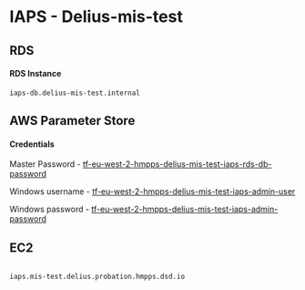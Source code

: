 # IAPS - Delius-mis-test

## RDS

#### RDS Instance  


```
iaps-db.delius-mis-test.internal
```


## AWS Parameter Store

#### Credentials

Master Password - [tf-eu-west-2-hmpps-delius-mis-test-iaps-rds-db-password](https://eu-west-2.console.aws.amazon.com/systems-manager/parameters/tf-eu-west-2-hmpps-delius-mis-test-iaps-rds-db-password)

Windows username - [tf-eu-west-2-hmpps-delius-mis-test-iaps-admin-user](https://eu-west-2.console.aws.amazon.com/systems-manager/parameters/tf-eu-west-2-hmpps-delius-mis-test-iaps-admin-user/description?region=eu-west-2)

Windows password - [tf-eu-west-2-hmpps-delius-mis-test-iaps-admin-password](https://eu-west-2.console.aws.amazon.com/systems-manager/parameters/tf-eu-west-2-hmpps-delius-mis-test-iaps-admin-password/description?region=eu-west-2)




## EC2

```
  
iaps.mis-test.delius.probation.hmpps.dsd.io
```